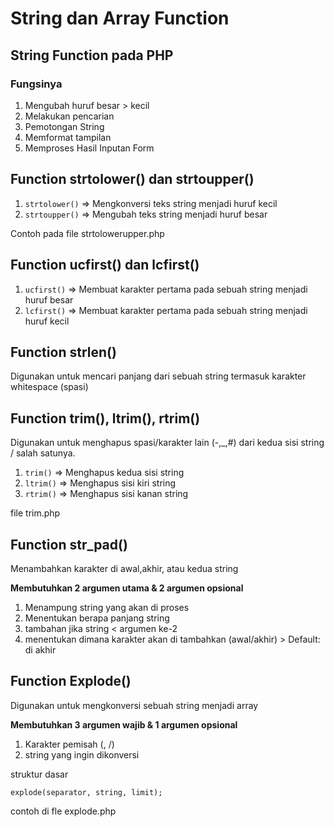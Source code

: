 # String dan Array Function

## String Function pada PHP

### Fungsinya

1. Mengubah huruf besar > kecil
2. Melakukan pencarian
3. Pemotongan String
4. Memformat tampilan
5. Memproses Hasil Inputan Form

## Function strtolower() dan strtoupper()

1. `strtolower()` => Mengkonversi teks string menjadi huruf kecil
2. `strtoupper()` => Mengubah teks string menjadi huruf besar

Contoh pada file strtolowerupper.php

## Function ucfirst() dan lcfirst()

1. `ucfirst()` => Membuat karakter pertama pada sebuah string menjadi huruf besar
2. `lcfirst()` => Membuat karakter pertama pada sebuah string menjadi huruf kecil

## Function strlen()

Digunakan untuk mencari panjang dari sebuah string termasuk karakter whitespace (spasi)

## Function trim(), ltrim(), rtrim()

Digunakan untuk menghapus spasi/karakter lain (-,_,#) dari kedua sisi string / salah satunya.

1. `trim()` => Menghapus kedua sisi string
2. `ltrim()` => Menghapus sisi kiri string
3. `rtrim()` => Menghapus sisi kanan string

file trim.php

## Function str_pad()

Menambahkan karakter di awal,akhir, atau kedua string

**Membutuhkan 2 argumen utama & 2 argumen opsional**

1. Menampung string yang akan di proses
2. Menentukan berapa panjang string
3. tambahan jika string < argumen ke-2
4. menentukan dimana karakter akan di tambahkan (awal/akhir) > Default: di akhir

## Function Explode()

Digunakan untuk mengkonversi sebuah string menjadi array

**Membutuhkan 3 argumen wajib & 1 argumen opsional**

1. Karakter pemisah (, /)
2. string yang ingin dikonversi

struktur dasar 

`explode(separator, string, limit);`

contoh di fle explode.php
